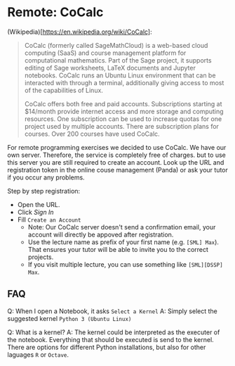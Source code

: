 # Remote: CoCalc

(Wikipedia)[https://en.wikipedia.org/wiki/CoCalc]: 
> CoCalc (formerly called SageMathCloud) is a web-based cloud computing (SaaS) and course management platform for computational mathematics.
> Part of the Sage project, it supports editing of Sage worksheets, LaTeX documents and Jupyter notebooks. 
> CoCalc runs an Ubuntu Linux environment that can be interacted with through a terminal, additionally giving access to most of the capabilities of Linux.
> 
> CoCalc offers both free and paid accounts.
> Subscriptions starting at $14/month provide internet access and more storage and computing resources.
> One subscription can be used to increase quotas for one project used by multiple accounts.
> There are subscription plans for courses. Over 200 courses have used CoCalc.


For remote programming exercises we decided to use CoCalc. 
We have our own server. Therefore, the service is completely free of charges. but to use this server you are still
required to create an account. 
Look up the URL and registration token in the online couse management (Panda) or ask your tutor if you occur any problems.

Step by step registration:
 - Open the URL.
 - Click *Sign In*
 - Fill `Create an Account`
   - Note: Our CoCalc server doesn't send a confirmation email, your account will directly be appoved after registration.
   - Use the lecture name as prefix of your first name (e.g. `[SML] Max`). That ensures your tutor will be able to invite you to the correct projects.
   -  If you visit multiple lecture, you can use something like `[SML][DSSP] Max`.

## FAQ

Q: When I open a Notebook, it asks `Select a Kernel`
A: Simply select the suggested kernel `Python 3 (Ubuntu Linux)`

Q: What is a kernel?
A: The kernel could be interpreted as the executer of the notebook. Everything that should be executed is send to the kernel. There are options for different Python installations, but also for other laguages `R` or `Octave`.
   

